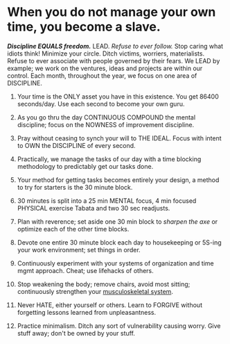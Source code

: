 # When you do not manage your own time, you become a slave.

***Discipline EQUALS freedom.*** LEAD. *Refuse to ever follow.* Stop caring what idiots think! Minimize your circle. Ditch victims, worriers, materialists. Refuse to ever associate with people governed by their fears. We LEAD by example; we work on the ventures, ideas and projects are within our control. Each month, throughout the year, we focus on one area of DISCIPLINE.

1) Your time is the ONLY asset you have in this existence. You get 86400 seconds/day. Use each second to become your own guru.

2) As you go thru the day CONTINUOUS COMPOUND the mental discipline; focus on the NOWNESS of improvement discipline.

3) Pray without ceasing to synch your will to THE IDEAL. Focus with intent to OWN the DISCIPLINE of every second. 

4) Practically, we manage the tasks of our day with a time blocking methodology to predictably get our tasks done.

5) Your method for getting tasks becomes entirely your design, a method to try for starters is the 30 minute block.

6) 30 minutes is split into a 25 min MENTAL focus, 4 min focused PHYSICAL exercise Tabata and two 30 sec readjusts.

7) Plan with reverence; set aside one 30 min block to *sharpen the axe* or optimize each of the other time blocks.

8) Devote one entire 30 minute block each day to housekeeping or 5S-ing your work environment; set things in order.

9) Continuously experiment with your systems of organization and time mgmt approach. Cheat; use lifehacks of others.

10) Stop weakening the body; remove chairs, avoid most sitting; continuously strengthen your [musculoskeletal system](https://en.wikipedia.org/wiki/Human_musculoskeletal_system).

11) Never HATE, either yourself or others. Learn to FORGIVE without forgetting lessons learned from unpleasantness.

12) Practice minimalism. Ditch any sort of vulnerability causing worry. Give stuff away; don't be owned by your stuff.
